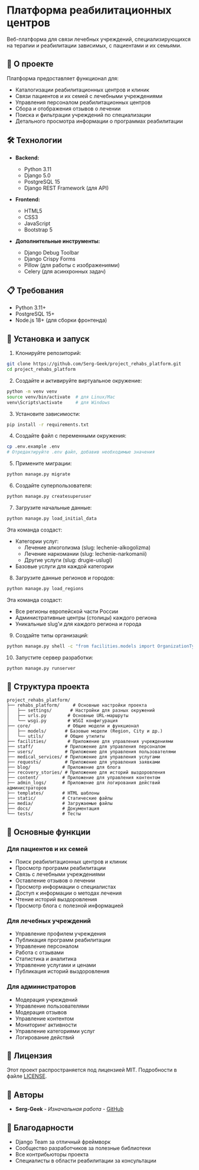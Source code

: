 # Платформа реабилитационных центров

Веб-платформа для связи лечебных учреждений, специализирующихся на терапии и реабилитации зависимых, с пациентами и их семьями.

## 🏥 О проекте

Платформа предоставляет функционал для:

- Каталогизации реабилитационных центров и клиник
- Связи пациентов и их семей с лечебными учреждениями
- Управления персоналом реабилитационных центров
- Сбора и отображения отзывов о лечении
- Поиска и фильтрации учреждений по специализации
- Детального просмотра информации о программах реабилитации

## 🛠 Технологии

- **Backend:**

  - Python 3.11
  - Django 5.0
  - PostgreSQL 15
  - Django REST Framework (для API)

- **Frontend:**

  - HTML5
  - CSS3
  - JavaScript
  - Bootstrap 5

- **Дополнительные инструменты:**
  - Django Debug Toolbar
  - Django Crispy Forms
  - Pillow (для работы с изображениями)
  - Celery (для асинхронных задач)

## 📋 Требования

- Python 3.11+
- PostgreSQL 15+
- Node.js 18+ (для сборки фронтенда)

## 🚀 Установка и запуск

1. Клонируйте репозиторий:

```bash
git clone https://github.com/Serg-Geek/project_rehabs_platform.git
cd project_rehabs_platform
```

2. Создайте и активируйте виртуальное окружение:

```bash
python -m venv venv
source venv/bin/activate  # для Linux/Mac
venv\Scripts\activate     # для Windows
```

3. Установите зависимости:

```bash
pip install -r requirements.txt
```

4. Создайте файл с переменными окружения:

```bash
cp .env.example .env
# Отредактируйте .env файл, добавив необходимые значения
```

5. Примените миграции:

```bash
python manage.py migrate
```

6. Создайте суперпользователя:

```bash
python manage.py createsuperuser
```

7. Загрузите начальные данные:

```bash
python manage.py load_initial_data
```

Эта команда создаст:

- Категории услуг:
  - Лечение алкоголизма (slug: lechenie-alkogolizma)
  - Лечение наркомании (slug: lechenie-narkomanii)
  - Другие услуги (slug: drugie-uslugi)
- Базовые услуги для каждой категории

8. Загрузите данные регионов и городов:

```bash
python manage.py load_regions
```

Эта команда создаст:

- Все регионы европейской части России
- Административные центры (столицы) каждого региона
- Уникальные slug'и для каждого региона и города

9. Создайте типы организаций:

```bash
python manage.py shell -c "from facilities.models import OrganizationType; OrganizationType.objects.create(name='Клиника', slug='clinic', description='Медицинская клиника', competencies='Лечение пациентов'); OrganizationType.objects.create(name='Реабилитационный центр', slug='rehab', description='Реабилитационный центр', competencies='Реабилитация пациентов'); print('Типы организаций созданы')"
```

10. Запустите сервер разработки:

```bash
python manage.py runserver
```

## 📁 Структура проекта

```
project_rehabs_platform/
├── rehabs_platform/     # Основные настройки проекта
│   ├── settings/       # Настройки для разных окружений
│   ├── urls.py        # Основные URL-маршруты
│   └── wsgi.py        # WSGI конфигурация
├── core/              # Общие модели и функционал
│   ├── models/       # Базовые модели (Region, City и др.)
│   └── utils/        # Общие утилиты
├── facilities/        # Приложение для управления учреждениями
├── staff/            # Приложение для управления персоналом
├── users/            # Приложение для управления пользователями
├── medical_services/ # Приложение для управления услугами
├── requests/         # Приложение для управления заявками
├── blog/            # Приложение для блога
├── recovery_stories/ # Приложение для историй выздоровления
├── content/         # Приложение для управления контентом
├── admin_logs/      # Приложение для логирования действий администраторов
├── templates/       # HTML шаблоны
├── static/          # Статические файлы
├── media/           # Загружаемые файлы
├── docs/            # Документация
└── tests/           # Тесты
```

## 🔑 Основные функции

### Для пациентов и их семей

- Поиск реабилитационных центров и клиник
- Просмотр программ реабилитации
- Связь с лечебными учреждениями
- Оставление отзывов о лечении
- Просмотр информации о специалистах
- Доступ к информации о методах лечения
- Чтение историй выздоровления
- Просмотр блога с полезной информацией

### Для лечебных учреждений

- Управление профилем учреждения
- Публикация программ реабилитации
- Управление персоналом
- Работа с отзывами
- Статистика и аналитика
- Управление услугами и ценами
- Публикация историй выздоровления

### Для администраторов

- Модерация учреждений
- Управление пользователями
- Модерация отзывов
- Управление контентом
- Мониторинг активности
- Управление категориями услуг
- Логирование действий

## 📄 Лицензия

Этот проект распространяется под лицензией MIT. Подробности в файле [LICENSE](LICENSE).

## 👥 Авторы

- **Serg-Geek** - _Изначальная работа_ - [GitHub](https://github.com/Serg-Geek)

## 🙏 Благодарности

- Django Team за отличный фреймворк
- Сообщество разработчиков за полезные библиотеки
- Все контрибьюторы проекта
- Специалисты в области реабилитации за консультации
